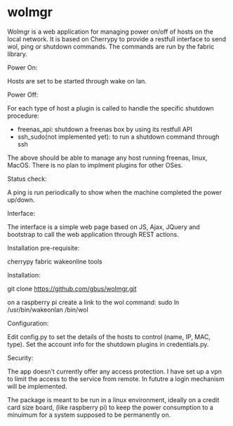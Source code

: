# wolmgr

Wolmgr is a web application for managing power on/off of hosts on the local network.
It is based on Cherrypy to provide a restfull interface to send wol, ping or shutdown commands.
The commands are run by the fabric library. 

Power On:

Hosts are set to be started through wake on lan.


Power Off:

For each type of host a plugin is called to handle the specific shutdown procedure:

- freenas_api: shutdown a freenas box by using its restfull API
- ssh_sudo(not implemented yet): to run a shutdown command through ssh

The above should be able to manage any host running freenas, linux, MacOS. There is no plan to implment plugins for other OSes.

Status check:

A ping is run periodically to show when the machine completed the power up/down.


Interface:

The interface is a simple web page based on JS, Ajax, JQuery and bootstrap to call the web application through REST actions.


Installation pre-requisite:

cherrypy
fabric
wakeonline tools

Installation:

git clone https://github.com/gbus/wolmgr.git

on a raspberry pi create a link to the wol command:
 sudo ln /usr/bin/wakeonlan /bin/wol

Configuration:

Edit config.py to set the details of the hosts to control (name, IP, MAC, type).
Set the account info for the shutdown plugins in credentials.py.

Security:

The app doesn't currently offer any access protection. I have set up a vpn to limit the access  to the service from remote. In fututre a login mechanism will be implemented. 

The package is meant to be run in a linux environment, ideally on a credit card size board, (like raspberry pi) to keep the power consumption to a minuimum for a system supposed to be permanently on.
